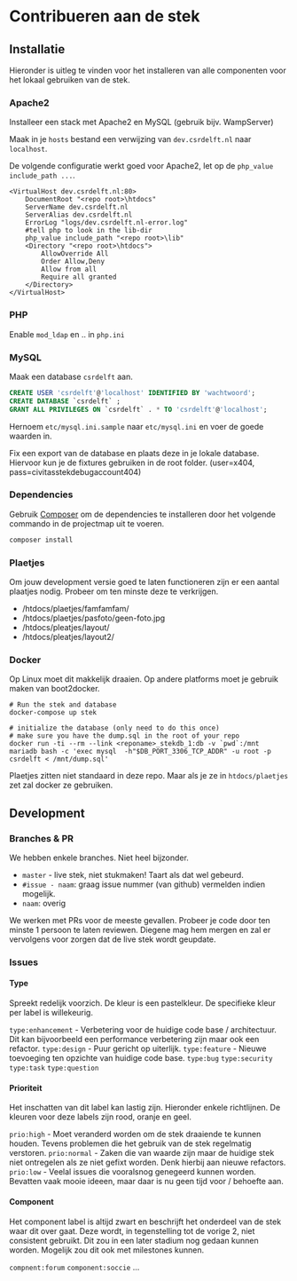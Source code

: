 # Contribueren aan de stek

## Installatie
Hieronder is uitleg te vinden voor het installeren van alle componenten voor het lokaal gebruiken van de stek.

### Apache2

Installeer een stack met Apache2 en MySQL (gebruik bijv. WampServer)

Maak in je `hosts` bestand een verwijzing van `dev.csrdelft.nl` naar `localhost`.

De volgende configuratie werkt goed voor Apache2, let op de `php_value include_path ...`.

```
<VirtualHost dev.csrdelft.nl:80>
    DocumentRoot "<repo root>\htdocs"
    ServerName dev.csrdelft.nl
    ServerAlias dev.csrdelft.nl
    ErrorLog "logs/dev.csrdelft.nl-error.log"
    #tell php to look in the lib-dir
    php_value include_path "<repo root>\lib"
    <Directory "<repo root>\htdocs">
        AllowOverride All
        Order Allow,Deny
        Allow from all
        Require all granted
    </Directory>
</VirtualHost>
```

### PHP

Enable `mod_ldap` en .. in `php.ini`

### MySQL

Maak een database `csrdelft` aan.

```SQL
CREATE USER 'csrdelft'@'localhost' IDENTIFIED BY 'wachtwoord';
CREATE DATABASE `csrdelft` ;
GRANT ALL PRIVILEGES ON `csrdelft` . * TO 'csrdelft'@'localhost';
``` 

Hernoem `etc/mysql.ini.sample` naar `etc/mysql.ini` en voer de goede waarden in.

Fix een export van de database en plaats deze in je lokale database.
Hiervoor kun je de fixtures gebruiken in de root folder. (user=x404, pass=civitasstekdebugaccount404)

### Dependencies

Gebruik [Composer](https://getcomposer.org/) om de dependencies te installeren door het volgende commando in de projectmap uit te voeren.

```bash
composer install
```

### Plaetjes

Om jouw development versie goed te laten functioneren zijn er een aantal plaatjes nodig.
Probeer om ten minste deze te verkrijgen.

* /htdocs/plaetjes/famfamfam/
* /htdocs/plaetjes/pasfoto/geen-foto.jpg
* /htdocs/pleatjes/layout/
* /htdocs/pleatjes/layout2/

### Docker

Op Linux moet dit makkelijk draaien.
Op andere platforms moet je gebruik maken van boot2docker.

    # Run the stek and database
    docker-compose up stek

    # initialize the database (only need to do this once)
    # make sure you have the dump.sql in the root of your repo
    docker run -ti --rm --link <reponame>_stekdb_1:db -v `pwd`:/mnt mariadb bash -c 'exec mysql  -h"$DB_PORT_3306_TCP_ADDR" -u root -p csrdelft < /mnt/dump.sql'

Plaetjes zitten niet standaard in deze repo. Maar als je ze in `htdocs/plaetjes` zet zal docker ze gebruiken.

## Development

### Branches & PR
We hebben enkele branches. Niet heel bijzonder.

- `master` -  live stek, niet stukmaken! Taart als dat wel gebeurd.
- `#issue - naam`: graag issue nummer (van github) vermelden indien mogelijk.
- `naam`: overig

We werken met PRs voor de meeste gevallen. Probeer je code door ten minste 1 persoon te laten reviewen.
Diegene mag hem mergen en zal er vervolgens voor zorgen dat de live stek wordt geupdate.


### Issues
#### Type
Spreekt redelijk voorzich. De kleur is een pastelkleur. De specifieke kleur per label is willekeurig.

`type:enhancement` - Verbetering voor de huidige code base / architectuur. Dit kan bijvoorbeeld een performance verbetering zijn maar ook een refactor.
`type:design` - Puur gericht op uiterlijk.
`type:feature` - Nieuwe toevoeging ten opzichte van huidige code base.
`type:bug`
`type:security`
`type:task`
`type:question`

#### Prioriteit
Het inschatten van dit label kan lastig zijn. Hieronder enkele richtlijnen. De kleuren voor deze labels zijn rood, oranje en geel.

`prio:high` - Moet veranderd worden om de stek draaiende te kunnen houden. Tevens problemen die het gebruik van de stek regelmatig verstoren.
`prio:normal` - Zaken die van waarde zijn maar de huidige stek niet ontregelen als ze niet gefixt worden. Denk hierbij aan nieuwe refactors.
`prio:low` - Veelal issues die vooralsnog genegeerd kunnen worden. Bevatten vaak mooie ideeen, maar daar is nu geen tijd voor / behoefte aan.

#### Component
Het component label is altijd zwart en beschrijft het onderdeel van de stek waar dit over gaat. Deze wordt, in tegenstelling tot de vorige 2, niet consistent gebruikt. Dit zou in een later stadium nog gedaan kunnen worden. Mogelijk zou dit ook met milestones kunnen.

`compnent:forum`
`component:soccie`
...
